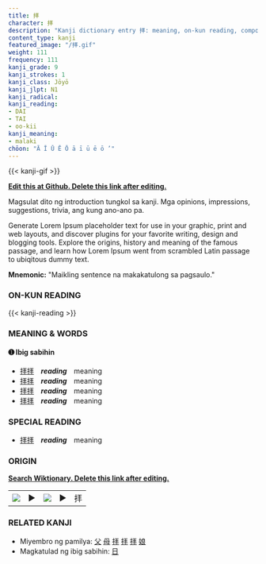 ```yaml
---
title: 拝
character: 拝
description: "Kanji dictionary entry 拝: meaning, on-kun reading, compounds, origin, related kanji"
content_type: kanji
featured_image: "/拝.gif"
weight: 111
frequency: 111
kanji_grade: 9
kanji_strokes: 1
kanji_class: Jōyō
kanji_jlpt: N1
kanji_radical: 
kanji_reading: 
- DAI
- TAI
- oo-kii
kanji_meaning:
- malaki
chōon: "Ā Ī Ū Ē Ō ā ī ū ē ō ’"
---
```

[//]: # (Don't edit the line below. Kanji animated GIF code is automatically generated.)
{{< kanji-gif >}}

[//]: # (Edit below this line.)

**[Edit this at Github. Delete this link after editing.](https://github.com/tim0g/tim/tree/main/content/kanji/拝/index.md)**

Magsulat dito ng introduction tungkol sa kanji. Mga opinions, impressions, suggestions, trivia, ang kung ano-ano pa.

Generate Lorem Ipsum placeholder text for use in your graphic, print and web layouts, and discover plugins for your favorite writing, design and blogging tools. Explore the origins, history and meaning of the famous passage, and learn how Lorem Ipsum went from scrambled Latin passage to ubiqitous dummy text.
 
**Mnemonic:** "Maikling sentence na makakatulong sa pagsaulo."

### ON-KUN READING

[//]: # (Don't edit the line below. ON-KUN READING code is automatically generated.)
{{< kanji-reading >}}

### MEANING & WORDS

#### ➊ **Ibig sabihin**
  - [拝](../拝)[拝](../拝)　***reading***　meaning
  - [拝](../拝)[拝](../拝)　***reading***　meaning
  - [拝](../拝)[拝](../拝)　***reading***　meaning
  - [拝](../拝)[拝](../拝)　***reading***　meaning

### SPECIAL READING
  - [拝](../拝)[拝](../拝)　***reading***　meaning

### ORIGIN

**[Search Wiktionary. Delete this link after editing.](https://wiktionary.org/wiki/拝)**
<table class="kanji-table"><tr><td>
<img src="60px-拝-bronze.svg.png">
</td><td>▶</td><td>
<img src="60px-拝-oracle.svg.png">
</td><td>▶</td>
<td class="kanji-origin">拝</td>
</tr></table>

### RELATED KANJI
- Miyembro ng pamilya: [父](../父) [母](../母) [拝](../拝) [拝](../拝) [拝](../拝) [娘](../娘)
- Magkatulad ng ibig sabihin: [日](../日)
